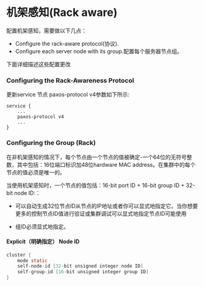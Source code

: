 # 机架感知(Rack aware)

配置机架感知，需要做以下几点：

* Configure the rack-aware protocol(协议).
* Configure each server node with its group.配置每个服务器节点组。

下面详细描述这些配置更改

### Configuring the Rack-Awareness Protocol

更新service 节点 paxos-protocol  v4参数如下所示:

```
service {
    ...
    paxos-protocol v4
    ...
}

```

### Configuring the Group (Rack)


在非机架感知的情况下，每个节点由一个节点的值被确定-一个64位的无符号整数，其中包括：16位端口标识加48位hardware MAC address。在集群中的每个节点的值必须是唯一的。

当使用机架感知时，一个节点的值包括：16-bit port ID + 16-bit group ID + 32-bit node ID:：

* 可以自动生成32位节点ID从节点的IP地址或者你可以显式地指定它。当你想要更多的控制节点ID值进行验证或集群调试可以显式地指定节点ID可能使用


* 组ID必须显式地指定。

#### Explicit（明确指定） Node ID

```java
cluster {
    mode static
    self-node-id [32-bit unsigned integer node ID]
    self-group-id [16-bit unsigned integer group ID]
}
```